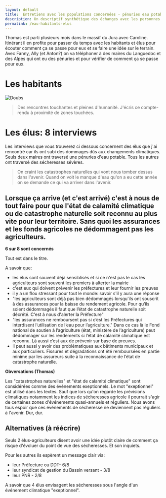 ```yaml
---
layout: default
title:  Entretiens avec les populations concernées - pénuries eau potable
description: Un descriptif synthétique des échanges avec les personnes qui ont déjà vécu un épisode de ce type. 
permalink: /eau-habitants-elus
---
```


Thomas est parti plusieurs mois dans le massif du Jura avec Caroline. Itinérant il en profite pour passer du temps avec les habitants et élus pour écouter comment ça se passe pour eux et se faire une idée sur le terrain. Avec Fanny, Ally (et Anton?) on va téléphoner à des maires du Languedoc et des Alpes qui ont eu des pénuries et pour vérifier de comment ça se passe pour eux.

Les habitants
===

![Doubs](../pages/images/cartespenuries.png)

> Des rencontres touchantes et pleines d'humanité. J'écris ce compte-rendu à proximité de zones touchées. 

Les élus: 8 interviews
===

Les interviews que vous trouverez ci dessous concernent des élus que j'ai rencontré car ils ont subi des dommages dûs aux changements climatiques. Seuls deux maires ont traversé une pénuries d'eau potable. Tous les autres ont traversé des sécheresses sévères.

> On craint les catastrophes naturelles qui vont nous tomber dessus dans l'avenir. Quand on voit le manque d'eau qu'on a eu cette année on se demande ce qui va arriver dans l'avenir. 

Lorsque ça arrive (et c'est arrivé) c'est à nous de tout faire pour que l'état de **calamité climatique** ou de **catastrophe naturelle** soit reconnu au plus vite pour leur territoire. **Sans quoi les assurances et les fonds agricoles ne dédommagent pas les agriculteurs**.
---

**6 sur 8 sont concernés**

Tout est dans le titre. 

A savoir que: 
* les élus sont souvent déjà sensiblisés et si ce n'est pas le cas les agriculteurs sont souvent les premiers à alterter la mairie
* c'est eux qui doivent prévenir les préfectures et leur fournir les preuves
* il y a un flou stressant pour tout le monde: savoir s'il y aura une réponse
* "les agriculteurs sont déjà pas bien dédommagés lorsqu'ils ont souscrit à des assurances pour la baisse du rendement agricole. Pour qu’ils soient dédommagés il faut que l’état de catastrophe naturelle soit décrété. C'est à nous d'alerter la Préfecture"
* "les assurances ne remboursent pas si c’est les Préfectures qui interdisent l’utilisation de l’eau pour l’agriculture." Dans ce cas là le Fond national de soutien à l’agriculture (état, ministère de l’agriculture) peut dédommager sur les rendements si l’état de calamité climatique est reconnu. Là aussi c’est aux de prévenir sur base de preuves.
* Il peut aussi y avoir des problématiques aux bâtiments municipaux et aux particuliers. Fissures et dégradations ont été remboursées en partie minime par les assureurs suite à la reconnaissance de l’état de catastrophe naturelle.

**Obversations (Thomas)**

Les "catastrophes naturelles" et "état de calamité climatique" sont considérées comme des événements exeptionnels. Le mot "exeptionnel" est utilisé dans les textes. Sauf que lors qu'on regarde les prévisions climatiques notamment les indices de sécheresses agricole il pourrait s'agir de certaines zones d'événements quasi-annuels et réguliers. Nous avons tous espoir que ces événements de sécheresse ne deviennent pas réguliers à l'avenir. Dur, dur. 

Alternatives (à réécrire)
---

Seuls 2 élus-agriculteurs disent avoir une idée plutôt claire de comment ça risque d'évoluer du point de vue des sécheresses. Et son inquiets.

Pour les autres ils espèrent un message clair via: 
- leur Préfecture ou DDT- 6/8
- leur syndicat de gestion du Bassin versant - 3/8
- leur PNR - 2/8

A savoir que 4 élus envisagent les sécheresses sous l'angle d'un événement climatique "exeptionnel". 


